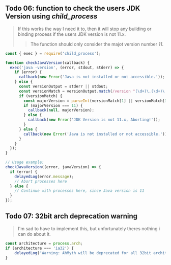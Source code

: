 ## Todo 06: function to check the users JDK Version using *child_process*
> If this works the way I need it to, then it will stop any building or binding process if the users JDK version is not 11.x.
>> The function should only consider the majot version number *11*.
```js
const { exec } = require('child_process');

function checkJavaVersion(callback) {
  exec('java -version', (error, stdout, stderr) => {
    if (error) {
      callback(new Error('Java is not installed or not accessible.'));
    } else {
      const versionOutput = stderr || stdout;
      const versionMatch = versionOutput.match(/version "(\d+)\.(\d+)\.|version "(\d+)\-internal"/);
      if (versionMatch) {
        const majorVersion = parseInt(versionMatch[1] || versionMatch[3], 10);
        if (majorVersion === 11) {
          callback(null, majorVersion);
        } else {
          callback(new Error('JDK Version is not 11.x, Aborting!'));
        }
      } else {
        callback(new Error('Java is not installed or not accessible.'));
      }
    }
  });
}

// Usage example:
checkJavaVersion((error, javaVersion) => {
  if (error) {
    delayedLog(error.message);
    // Abort processes here
  } else {
    // Continue with processes here, since Java version is 11
  }
});
```
## Todo 07: 32bit arch deprecation warning
> I'm sad to have to implement this, but unfortunately theres nothing i can do about it.
```js
const architecture = process.arch;
if (architecture === 'ia32') {
    delayedLog('Warning: AhMyth will be deprecated for all 32bit architectures when Apktool reaches v3.0.0 in the future.', CONSTANTS.logStatus.WARNING);
}
```
